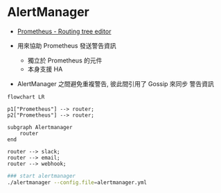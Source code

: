 # AlertManager

- [Prometheus - Routing tree editor](https://www.prometheus.io/webtools/alerting/routing-tree-editor/?_gl=1*17xkugl*_ga*MTk2MzAyMzI4My4xNzIwMDc1NjMx*_ga_80ZM8LGB96*MTcyMDc3NTg1NC4xNS4xLjE3MjA3Nzc0NzQuMC4wLjA.)

- 用來協助 Prometheus 發送警告資訊
    - 獨立於 Prometheus 的元件
    - 本身支援 HA
- AlertManager 之間避免重複警告, 彼此間引用了 Gossip 來同步 警告資訊


```mermaid
flowchart LR

p1["Prometheus"] --> router;
p2["Prometheus"] --> router;

subgraph Alertmanager
    router
end

router --> slack;
router --> email;
router --> webhook;
```

```bash
### start alertmanager
./alertmanager --config.file=alertmanager.yml
```

